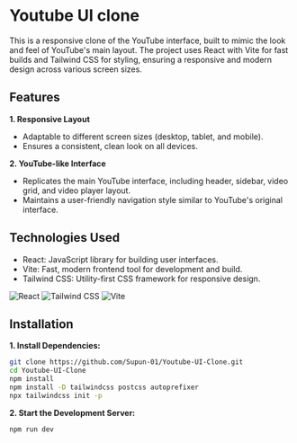 # Youtube UI clone

This is a responsive clone of the YouTube interface, built to mimic the look and feel of YouTube's main layout. The project uses React with Vite for fast builds and Tailwind CSS for styling, ensuring a responsive and modern design across various screen sizes.

## Features

**1. Responsive Layout**

- Adaptable to different screen sizes (desktop, tablet, and mobile).
- Ensures a consistent, clean look on all devices.

**2. YouTube-like Interface**

- Replicates the main YouTube interface, including header, sidebar, video grid, and video player layout.
- Maintains a user-friendly navigation style similar to YouTube's original interface.

## Technologies Used

- React: JavaScript library for building user interfaces.
- Vite: Fast, modern frontend tool for development and build.
- Tailwind CSS: Utility-first CSS framework for responsive design.

![React](https://img.shields.io/badge/React-61DAFB.svg?style=for-the-badge&logo=React&logoColor=black)
![Tailwind CSS](https://img.shields.io/badge/Tailwind_CSS-38B2AC?style=for-the-badge&logo=tailwind-css&logoColor=white)
![Vite](https://img.shields.io/badge/Vite-B73BFE?style=for-the-badge&logo=vite&logoColor=FFD62E)

## Installation

**1. Install Dependencies:**

```bash
git clone https://github.com/Supun-01/Youtube-UI-Clone.git
cd Youtube-UI-Clone
npm install
npm install -D tailwindcss postcss autoprefixer
npx tailwindcss init -p
```

**2. Start the Development Server:**

```bash
npm run dev
```
